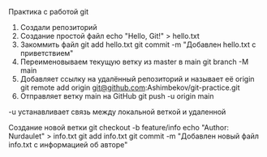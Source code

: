 Практика с работой git

1. Создали репозиторий
2. Создание простой файл
echo "Hello, Git!" > hello.txt
3. Закоммить файл
git add hello.txt
git commit -m "Добавлен hello.txt с приветствием"
4. Переименовываем текущую ветку из master в main 
git branch -M main
5. Добавляет ссылку на удалённый репозиторий и называет её origin
git remote add origin git@github.com:Ashimbekov/git-practice.git
6. Отправляет ветку main на GitHub 
git push -u origin main

-u устанавливает связь между локальной веткой и удаленной

Создание новой ветки
git checkout -b feature/info
echo "Author: Nurdaulet" > info.txt
git add info.txt
git commit -m "Добавлен новый файл info.txt с информацией об авторе"